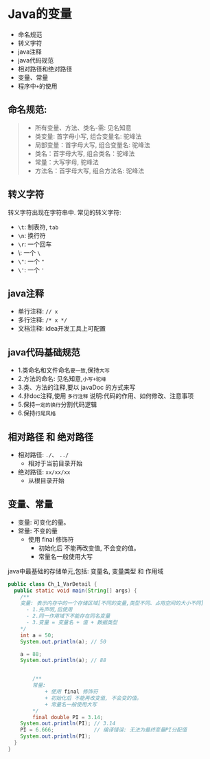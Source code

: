 # Java的变量
- 命名规范
- 转义字符
- java注释
- java代码规范
- 相对路径和绝对路径
- 变量、常量
- 程序中`+`的使用




## 命名规范: 
> - 所有变量、方法、类名-需: 见名知意
> - 类变量: 首字母小写, 组合变量名: 驼峰法
> - 局部变量：首字母大写, 组合变量名: 驼峰法
> - 类名：首字母大写, 组合类名：驼峰法
> - 常量：大写字母, 驼峰法
> - 方法名：首字母大写, 组合方法名: 驼峰法




## 转义字符
转义字符出现在字符串中.
常见的转义字符:
- `\t`: 制表符, `tab`
- `\n`: 换行符
- `\r`: 一个回车
- \\: 一个 `\`
- `\"`: 一个 `"`
- `\'`: 一个 `'`





## java注释
- 单行注释: `// x`
- 多行注释: `/* x */`
- 文档注释: idea开发工具上可配置




## java代码基础规范
- 1.类命名和文件命名`要一致`,保持`大写`
- 2.方法的命名: 见名知意,`小写+驼峰`
- 3.类、方法的注释,要以 javaDoc 的方式来写
- 4.非doc注释,使用 `多行注释` 说明:代码的作用、如何修改、注意事项
- 5.保持`一定的换行`分割代码逻辑
- 6.保持`行尾风格`





## 相对路径 和 绝对路径
- 相对路径: `./`、 `../`
	+ 相对于当前目录开始
- 绝对路径: `xx/xx/xx`
  + 从根目录开始





## 变量、常量
- 变量: 可变化的量。
- 常量: 不变的量
  + 使用 final 修饰符
	+ 初始化后 不能再改变值, 不会变的值。
	+ 常量名一般使用大写

java中最基础的存储单元,包括: 变量名, 变量类型 和 作用域
```java
public class Ch_1_VarDetail {
  public static void main(String[] args) {
    /** 
    变量: 表示内存中的一个存储区域[不同的变量,类型不同、占用空间的大小不同]
      - 1.先声明,后使用
      - 2.同一作用域下不能存在同名变量
      - 3.变量 = 变量名 + 值 + 数据类型
    */
    int a = 50;
    System.out.println(a); // 50

    a = 88;
    System.out.println(a); // 88


		/**
		常量:
			+ 使用 final 修饰符
			+ 初始化后 不能再改变值, 不会变的值。
			+ 常量名一般使用大写
		*/
		final double PI = 3.14;
    System.out.println(PI); // 3.14
    PI = 6.666;             // 编译错误: 无法为最终变量PI分配值
    System.out.println(PI);
  }
}
```
